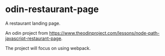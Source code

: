 # odin-restaurant-page
A restaurant landing page.

An odin project from https://www.theodinproject.com/lessons/node-path-javascript-restaurant-page.

The project will focus on using webpack.